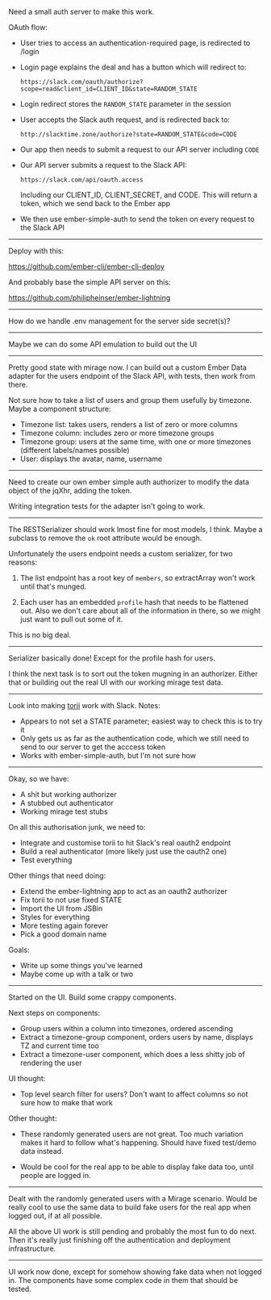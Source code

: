 Need a small auth server to make this work.

OAuth flow:

*   User tries to access an authentication-required page, is redirected to /login

*   Login page explains the deal and has a button which will redirect to:

        https://slack.com/oauth/authorize?scope=read&client_id=CLIENT_ID&state=RANDOM_STATE

*   Login redirect stores the `RANDOM_STATE` parameter in the session

*   User accepts the Slack auth request, and is redirected back to:

        http://slacktime.zone/authorize?state=RANDOM_STATE&code=CODE

*   Our app then needs to submit a request to our API server including `CODE`

*   Our API server submits a request to the Slack API:

        https://slack.com/api/oauth.access

    Including our CLIENT_ID, CLIENT_SECRET, and CODE. This will return a token, which we send back to the Ember app

*   We then use ember-simple-auth to send the token on every request to the Slack API

---

Deploy with this:

https://github.com/ember-cli/ember-cli-deploy

And probably base the simple API server on this:

https://github.com/philipheinser/ember-lightning

---

How do we handle .env management for the server side secret(s)?

---

Maybe we can do some API emulation to build out the UI

---

Pretty good state with mirage now. I can build out a custom Ember Data adapter for the users endpoint of the Slack API, with tests, then work from there.

Not sure how to take a list of users and group them usefully by timezone. Maybe a component structure:

* Timezone list: takes users, renders a list of zero or more columns
* Timezone column: includes zero or more timezone groups
* Timezone group: users at the same time, with one or more timezones (different labels/names possible)
* User: displays the avatar, name, username

---

Need to create our own ember simple auth authorizer to modify the data object of the jqXhr, adding the token.

Writing integration tests for the adapter isn't going to work.

---

The RESTSerializer should work lmost fine for most models, I think. Maybe a subclass to remove the `ok` root attribute would be enough.

Unfortunately the users endpoint needs a custom serializer, for two reasons:

1. The list endpoint has a root key of `members`, so extractArray won't work until that's munged.

2. Each user has an embedded `profile` hash that needs to be flattened out. Also we don't care about all of the information in there, so we might just want to pull out some of it.

This is no big deal.

---

Serializer basically done! Except for the profile hash for users.

I think the next task is to sort out the token mugning in an authorizer. Either that or building out the real UI with our working mirage test data.

---

Look into making [torii](https://github.com/Vestorly/torii) work with Slack. Notes:

* Appears to not set a STATE parameter; easiest way to check this is to try it
* Only gets us as far as the authentication code, which we still need to send to our server to get the acccess token
* Works with ember-simple-auth, but I'm not sure how

---

Okay, so we have:

* A shit but working authorizer
* A stubbed out authenticator
* Working mirage test stubs

On all this authorisation junk, we need to:

* Integrate and customise torii to hit Slack's real oauth2 endpoint
* Build a real authenticator (more likely just use the oauth2 one)
* Test everything

Other things that need doing:

* Extend the ember-lightning app to act as an oauth2 authorizer
* Fix torii to not use fixed STATE
* Import the UI from JSBin
* Styles for everything
* More testing again forever
* Pick a good domain name

Goals:

* Write up some things you've learned
* Maybe come up with a talk or two

---

Started on the UI. Build some crappy components.

Next steps on components:

* Group users within a column into timezones, ordered ascending
* Extract a timezone-group component, orders users by name, displays TZ and current time too
* Extract a timezone-user component, which does a less shitty job of rendering the user

UI thought:

* Top level search filter for users? Don't want to affect columns so not sure how to make that work

Other thought:

* These randomly generated users are not great. Too much variation makes it hard to follow what's happening. Should have fixed test/demo data instead.

* Would be cool for the real app to be able to display fake data too, until people are logged in.

---

Dealt with the randomly generated users with a Mirage scenario. Would be really cool to use the same data to build fake users for the real app when logged out, if at all possible.

All the above UI work is still pending and probably the most fun to do next. Then it's really just finishing off the authentication and deployment infrastructure.

---

UI work now done, except for somehow showing fake data when not logged in. The components have some complex code in them that should be tested.
